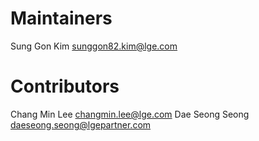 Maintainers
===========

Sung Gon Kim <sunggon82.kim@lge.com>


Contributors
============
Chang Min Lee <changmin.lee@lge.com>
Dae Seong Seong <daeseong.seong@lgepartner.com>
